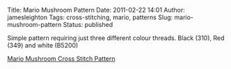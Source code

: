 Title: Mario Mushroom Pattern
Date: 2011-02-22 14:01
Author: jamesleighton
Tags: cross-stitching, mario, patterns
Slug: mario-mushroom-pattern
Status: published

Simple pattern requiring just three different colour threads. Black (310), Red (349) and white (B5200)

[](http://jamesleighton.files.wordpress.com/2011/02/mushies.pdf)[Mario Mushroom Cross Stitch Pattern](http://jamesleighton.files.wordpress.com/2011/02/mushies.pdf)
